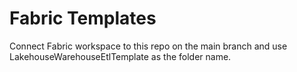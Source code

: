 # Fabric Templates
Connect Fabric workspace to this repo on the main branch and use LakehouseWarehouseEtlTemplate as the folder name.
